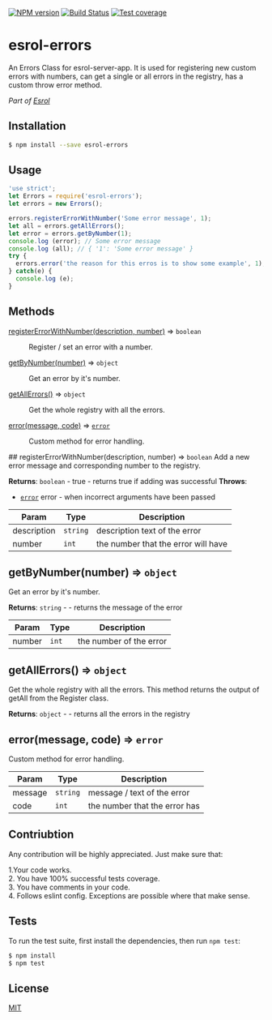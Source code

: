[![NPM version][npm-image]][npm-url]
[![Build Status][travis-image]][travis-url]
[![Test coverage][coveralls-image]][coveralls-url]

# esrol-errors
An Errors Class for esrol-server-app. It is used for registering new custom errors with numbers, can get a single or all errors in the registry, has a custom throw error method.

*Part of [Esrol](https://github.com/esrol/esrol)*

## Installation

```sh
$ npm install --save esrol-errors
```

## Usage

```js
'use strict';
let Errors = require('esrol-errors');
let errors = new Errors();

errors.registerErrorWithNumber('Some error message', 1);
let all = errors.getAllErrors();
let error = errors.getByNumber(1);
console.log (error); // Some error message
console.log (all); // { '1': 'Some error message' }
try {
  errors.error('the reason for this erros is to show some example', 1);
} catch(e) {
  console.log (e);
}
```

## Methods
<dl>
<dt><a href="#registerErrorWithNumber">registerErrorWithNumber(description, number)</a> ⇒ <code>boolean</code></dt>
<dd><p>Register / set an error with a number.</p>
</dd>
<dt><a href="#getByNumber">getByNumber(number)</a> ⇒ <code>object</code></dt>
<dd><p>Get an error by it&#39;s number.</p>
</dd>
<dt><a href="#getAllErrors">getAllErrors()</a> ⇒ <code>object</code></dt>
<dd><p>Get the whole registry with all the errors.</p>
</dd>
<dt><a href="#error">error(message, code)</a> ⇒ <code><a href="#error">error</a></code></dt>
<dd><p>Custom method for error handling.</p>
</dd>
</dl>
<a name="registerErrorWithNumber"></a>
## registerErrorWithNumber(description, number) ⇒ <code>boolean</code>
Add a new error message and corresponding number to the registry.

**Returns**: <code>boolean</code> - true - returns true if adding was successful
**Throws**:

- <code>[error](#error)</code> error - when incorrect arguments have been passed


| Param | Type | Description |
| --- | --- | --- |
| description | <code>string</code> | description text of the error |
| number | <code>int</code> | the number that the error will have |

<a name="getByNumber"></a>
## getByNumber(number) ⇒ <code>object</code>
Get an error by it's number.

**Returns**: <code>string</code> - - returns the message of the error

| Param | Type | Description |
| --- | --- | --- |
| number | <code>int</code> | the number of the error |

<a name="getAllErrors"></a>
## getAllErrors() ⇒ <code>object</code>
Get the whole registry with all the errors. This method returns
the output of getAll from the Register class.

**Returns**: <code>object</code> - - returns all the errors in the registry
<a name="error"></a>
## error(message, code) ⇒ <code>error</code>
Custom method for error handling.


| Param | Type | Description |
| --- | --- | --- |
| message | <code>string</code> | message / text of the error |
| code | <code>int</code> | the number that the error has |

## Contriubtion

Any contribution will be highly appreciated. Just make sure that:

1.Your code works.  
2. You have 100% successful tests coverage.  
3. You have comments in your code.  
4. Follows eslint config. Exceptions are possible where that make sense.  

## Tests

  To run the test suite, first install the dependencies, then run `npm test`:

```bash
$ npm install
$ npm test
```

## License

[MIT](https://github.com/esrol/esrol-autoloader/blob/master/LICENSE)


[npm-image]: https://badge.fury.io/js/esrol-errors.svg
[npm-url]: https://npmjs.org/package/esrol-errors
[travis-image]: https://travis-ci.org/esrol/esrol-errors.svg?branch=master
[travis-url]: https://travis-ci.org/esrol/esrol-errors
[coveralls-image]: https://coveralls.io/repos/esrol/esrol-errors/badge.svg
[coveralls-url]: https://coveralls.io/r/esrol/esrol-errors


